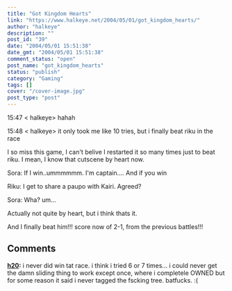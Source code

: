 ```yaml
---
title: "Got Kingdom Hearts"
link: "https://www.halkeye.net/2004/05/01/got_kingdom_hearts/"
author: "halkeye"
description: ""
post_id: "39"
date: "2004/05/01 15:51:38"
date_gmt: "2004/05/01 15:51:38"
comment_status: "open"
post_name: "got_kingdom_hearts"
status: "publish"
category: "Gaming"
tags: []
cover: "/cover-image.jpg"
post_type: "post"
---
```


15:47 &lt; halkeye&gt; hahah  

15:48 &lt; halkeye&gt; it only took me like 10 tries, but i finally beat riku in the race

I so miss this game, I can't belive I restarted it so many times just to beat riku. I mean, I know that cutscene by heart now.

Sora: If I win..ummmmmm. I'm captain.... And if you win  

Riku: I get to share a paupo with Kairi. Agreed?  

Sora: Wha? um...

  

Actually not quite by heart, but i think thats it.  

And I finally beat him!!! score now of 2-1, from the previous battles!!!

## Comments

**[h20](#35 "2004-05-02 18:36:46"):** i never did win tat race. i think i tried 6 or 7 times... i could never get the damn sliding thing to work except once, where i completele OWNED but for some reason it said i never tagged the fscking tree. batfucks. :(

